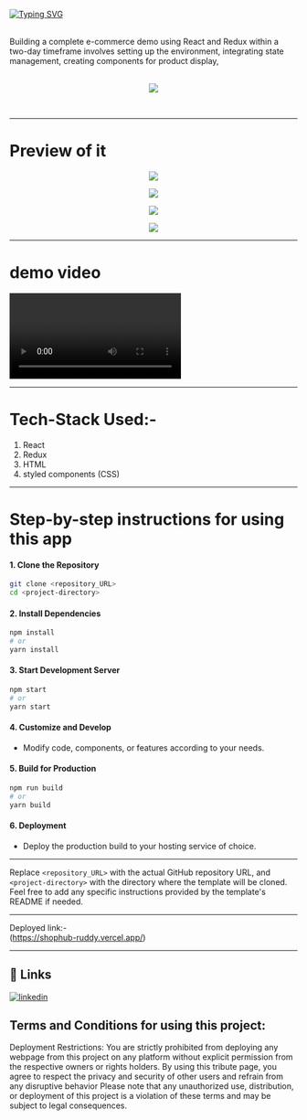 [![Typing SVG](https://readme-typing-svg.herokuapp.com?font=Fira+Code&pause=1000&random=false&width=435&lines=Hi+!+i+am+sk+alijan;this+is+my+demo+e-commerse;site+where+you+find+many;products)](https://git.io/typing-svg)

<br>
Building a complete e-commerce demo using React and Redux within a two-day timeframe involves setting up the environment, integrating state management, creating components for product display,  <br><br>
<p align="center"><img src="https://github.com/SK-ALIJAN/shophub/assets/106768235/f10bf42a-3708-42a5-82bb-dd93e1d0cf08"></p> <br>


****************************************************************************************

# Preview of it 
<p align="center"><img src="https://github.com/SK-ALIJAN/shophub/assets/106768235/2c06bdaf-ab57-49ee-986e-c1aa2e8d12a6"></p> 
<p align="center"><img src="https://github.com/SK-ALIJAN/shophub/assets/106768235/7be0ba12-fee8-4e2e-b1cf-230b759315a8"></p> 
<p align="center"><img src="https://github.com/SK-ALIJAN/shophub/assets/106768235/89f4c40e-d29f-4d36-935e-d68694561db1"></p> 
<p align="center"><img src="https://github.com/SK-ALIJAN/shophub/assets/106768235/ce29e21a-01c8-4a76-a024-473cfa73308c"></p> 

****************************************************************************************

# demo video
<video src="https://github.com/SK-ALIJAN/shophub/assets/106768235/b1503ad1-f534-402f-9db1-2b30cca69b73"> </video>


****************************************************************************************

# Tech-Stack Used:-
1. React
2. Redux 
3. HTML
4. styled components (CSS)


****************************************************************************************

# Step-by-step instructions for using this app

#### 1. Clone the Repository
```bash
git clone <repository_URL>
cd <project-directory>
```

#### 2. Install Dependencies
```bash
npm install
# or
yarn install
```

#### 3. Start Development Server
```bash
npm start
# or
yarn start
```

#### 4. Customize and Develop
- Modify code, components, or features according to your needs.

#### 5. Build for Production
```bash
npm run build
# or
yarn build
```

#### 6. Deployment
- Deploy the production build to your hosting service of choice.

---

Replace `<repository_URL>` with the actual GitHub repository URL, and `<project-directory>` with the directory where the template will be cloned. Feel free to add any specific instructions provided by the template's README if needed.

****************************************************************************************
Deployed link:-
<br>
(https://shophub-ruddy.vercel.app/)

****************************************************************************************

## 🔗 Links
[![linkedin](https://img.shields.io/badge/linkedin-0A66C2?style=for-the-badge&logo=linkedin&logoColor=white)](https://www.linkedin.com/in/alijan786/)



## Terms and Conditions for using this project:

Deployment Restrictions: You are strictly prohibited from deploying any webpage from this project on any platform without explicit permission from the respective owners or rights holders.
By using this tribute page, you agree to respect the privacy and security of other users and refrain from any disruptive behavior
Please note that any unauthorized use, distribution, or deployment of this project is a violation of these terms and may be subject to legal consequences.
